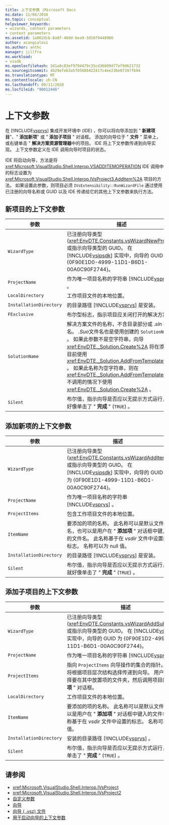 ```yaml
---
title: 上下文参数 |Microsoft Docs
ms.date: 11/04/2016
ms.topic: conceptual
helpviewer_keywords:
- wizards, context parameters
- context parameters
ms.assetid: 1a062dcb-8a8f-40dd-bea9-3d10f9448966
author: acangialosi
ms.author: anthc
manager: jillfra
ms.workload:
- vssdk
ms.openlocfilehash: 3d1a8c83ef9794479c35cd36609d77ef94621732
ms.sourcegitcommit: 4b29efeb3a5f05888422417c4ee236e07197fb94
ms.translationtype: MT
ms.contentlocale: zh-CN
ms.lasthandoff: 09/11/2020
ms.locfileid: "90012446"
---
```

# <a name="context-parameters"></a>上下文参数
在 [!INCLUDE[vsprvs](../../code-quality/includes/vsprvs_md.md)] 集成开发环境中 (IDE) ，你可以将向导添加到 " **新建项目**"、" **添加新项**" 或 " **添加子项目** " 对话框。 添加的向导位于 " **文件** " 菜单上，或右键单击 " **解决方案资源管理器**中的项目。 IDE 将上下文参数传递到向导实现。 上下文参数定义在 IDE 调用向导时项目的状态。

 IDE 将启动向导，方法是将 <xref:Microsoft.VisualStudio.Shell.Interop.VSADDITEMOPERATION> IDE 调用中的标志设置为 <xref:Microsoft.VisualStudio.Shell.Interop.IVsProject3.AddItem%2A> 项目的方法。 如果设置此参数，则项目必须 `IVsExtensibility::RunWizardFile` 通过使用已注册的向导名称或 GUID 以及 IDE 传递给它的其他上下文参数来执行方法。

## <a name="context-parameters-for-new-project"></a>新项目的上下文参数

| 参数 | 描述 |
|-------------------------| - |
| `WizardType` | 已注册向导类型 (<xref:EnvDTE.Constants.vsWizardNewProject>) 或指示向导类型的 GUID。 在 [!INCLUDE[vsipsdk](../../extensibility/includes/vsipsdk_md.md)] 实现中，向导的 GUID 为 {0F90E1D0-4999-11D1-B6D1-00A0C90F2744}。 |
| `ProjectName` | 作为唯一项目名称的字符串 [!INCLUDE[vsprvs](../../code-quality/includes/vsprvs_md.md)] 。 |
| `LocalDirectory` | 工作项目文件的本地位置。 |
| `InstallationDirectory` | 的目录路径 [!INCLUDE[vsprvs](../../code-quality/includes/vsprvs_md.md)] 是安装。 |
| `FExclusive` | 布尔型标志，指示项目应关闭打开的解决方案。 |
| `SolutionName` | 解决方案文件的名称，不含目录部分或 *.sln* 扩展名。 *.Suo*文件名也是使用创建的 `SolutionName` 。 如果此参数不是空字符串，向导 <xref:EnvDTE._Solution.Create%2A> 将在添加项目前使用 <xref:EnvDTE._Solution.AddFromTemplate%2A> 。 如果此名称为空字符串，则在 <xref:EnvDTE._Solution.AddFromTemplate%2A> 不调用的情况下使用 <xref:EnvDTE._Solution.Create%2A> 。 |
| `Silent` | 布尔值，指示向导是否应以无提示方式运行，就好像单击了 " **完成** " (`TRUE`) 。 |

## <a name="context-parameters-for-add-new-item"></a>添加新项的上下文参数

| 参数 | 描述 |
|-------------------------| - |
| `WizardType` | 已注册向导类型 (<xref:EnvDTE.Constants.vsWizardAddItem>) 或指示向导类型的 GUID。 在 [!INCLUDE[vsipsdk](../../extensibility/includes/vsipsdk_md.md)] 实现中，向导的 GUID 为 {0F90E1D1-4999-11D1-B6D1-00A0C90F2744}。 |
| `ProjectName` | 作为唯一项目名称的字符串 [!INCLUDE[vsprvs](../../code-quality/includes/vsprvs_md.md)] 。 |
| `ProjectItems` | 包含工作项目文件的本地位置。 |
| `ItemName` | 要添加的项的名称。 此名称可以是默认文件名，也可以是用户在 " **添加项** " 对话框中键入的文件名。 此名称基于在 *vsdir* 文件中设置的标志。 名称可以为 null 值。 |
| `InstallationDirectory` | 的目录路径 [!INCLUDE[vsprvs](../../code-quality/includes/vsprvs_md.md)] 是安装。 |
| `Silent` | 布尔值，指示向导是否应以无提示方式运行，就好像单击了 " **完成** " (`TRUE`) 。 |

## <a name="context-parameters-for-add-sub-project"></a>添加子项目的上下文参数

| 参数 | 描述 |
|-------------------------| - |
| `WizardType` | 已注册向导类型 (<xref:EnvDTE.Constants.vsWizardAddSubProject>) 或指示向导类型的 GUID。 在 [!INCLUDE[vsipsdk](../../extensibility/includes/vsipsdk_md.md)] 实现中，向导的 GUID 为 {0F90E1D2-4999-11D1-B6D1-00A0C90F2744}。 |
| `ProjectName` | 作为唯一项目名称的字符串 [!INCLUDE[vsprvs](../../code-quality/includes/vsprvs_md.md)] 。 |
| `ProjectItems` | 指向 `ProjectItems` 向导操作的集合的指针。 此指针将根据项目层次结构选择传递到向导。 用户通常会选择要在其中放置项的文件夹，然后调用项目的 " **添加项** " 对话框。 |
| `LocalDirectory` | 工作项目文件的本地位置。 |
| `ItemName` | 要添加的项的名称。 此名称可以是默认文件名，也可以是用户在 " **添加项** " 对话框中键入的文件名。 此名称基于在 *vsdir* 文件中设置的标志。 名称可以为 null 值。 |
| `InstallationDirectory` | 安装的目录路径 [!INCLUDE[vsprvs](../../code-quality/includes/vsprvs_md.md)] 。 |
| `Silent` | 布尔值，指示向导是否应以无提示方式运行，就好像单击了 " **完成** " (`TRUE`) 。 |

## <a name="see-also"></a>请参阅
- <xref:Microsoft.VisualStudio.Shell.Interop.IVsProject>
- <xref:Microsoft.VisualStudio.Shell.Interop.IVsProject2>
- [自定义参数](../../extensibility/internals/custom-parameters.md)
- [向导](../../extensibility/internals/wizards.md)
- [向导 ( .vsz) 文件](../../extensibility/internals/wizard-dot-vsz-file.md)
- [用于启动向导的上下文参数](/previous-versions/tz690efs(v=vs.140))